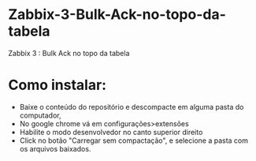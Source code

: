 # Zabbix-3-Bulk-Ack-no-topo-da-tabela
Zabbix 3 : Bulk Ack no topo da tabela

# Como instalar:
- Baixe o conteúdo do repositório e descompacte em alguma pasta do computador,
- No google chrome vá em configurações>extensões
- Habilite o modo desenvolvedor no canto superior direito
- Click no botão "Carregar sem compactação", e selecione a pasta com os arquivos baixados. 

